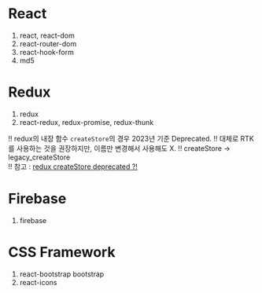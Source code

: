 # React
1. react, react-dom  
2. react-router-dom  
3. react-hook-form  
4. md5
  
# Redux
1. redux  
2. react-redux, redux-promise, redux-thunk  
  
!! redux의 내장 함수 `createStore`의 경우 2023년 기준 Deprecated.
!! 대체로 RTK를 사용하는 것을 권장하지만, 이름만 변경해서 사용해도 X.
!! createStore -> legacy_createStore  
!! 참고 : [redux createStore deprecated ?!](https://velog.io/@201_steve/redux-createStore-deprecated)  

# Firebase
1. firebase  

# CSS Framework
1. react-bootstrap bootstrap  
2. react-icons  
